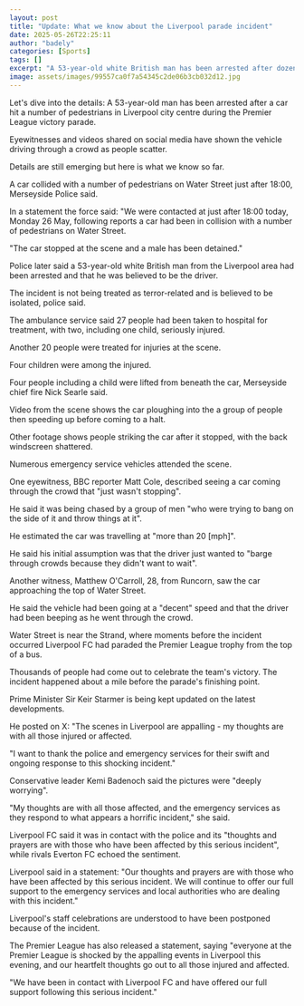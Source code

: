 ```yaml
---
layout: post
title: "Update: What we know about the Liverpool parade incident"
date: 2025-05-26T22:25:11
author: "badely"
categories: [Sports]
tags: []
excerpt: "A 53-year-old white British man has been arrested after dozens of people were hit by a car."
image: assets/images/99557ca0f7a54345c2de06b3cb032d12.jpg
---
```


Let's dive into the details: A 53-year-old man has been arrested after a car hit a number of pedestrians in Liverpool city centre during the Premier League victory parade.

Eyewitnesses and videos shared on social media have shown the vehicle driving through a crowd as people scatter.

Details are still emerging but here is what we know so far. 

A car collided with a number of pedestrians on Water Street just after 18:00,  Merseyside Police said.

In a statement the force said: "We were contacted at just after 18:00 today, Monday 26 May, following reports a car had been in collision with a number of pedestrians on Water Street.

"The car stopped at the scene and a male has been detained."

Police later said a 53-year-old white British man from the Liverpool area had been arrested and that he was believed to be the driver. 

The incident is not being treated as terror-related and is believed to be isolated, police said.

The ambulance service said 27 people had been taken to hospital for treatment, with two, including one child, seriously injured.

Another 20 people were treated for injuries at the scene.

Four children were among the injured.

Four people including a child were lifted from beneath the car, Merseyside chief fire  Nick Searle said.

Video from the scene shows the car ploughing into the a group of people then speeding up before coming to a halt.

Other footage shows people striking the car after it stopped, with the back windscreen shattered.

Numerous emergency service vehicles attended the scene.

One eyewitness, BBC reporter Matt Cole, described seeing a car coming through the crowd that "just wasn't stopping". 

He said it was being chased by a group of men "who were trying to bang on the side of it and throw things at it".

He estimated the car was travelling at "more than 20 [mph]".

He said his initial assumption was that the driver just wanted to "barge through crowds because they didn't want to wait".

Another witness, Matthew O'Carroll, 28, from Runcorn, saw the car approaching the top of Water Street.

He said the vehicle had been going at a "decent" speed and that the driver had been beeping as he went through the crowd.

Water Street is near the Strand, where moments before the incident occurred Liverpool FC had paraded the Premier League trophy from the top of a bus.

Thousands of people had come out to celebrate the team's victory. The incident happened about a mile before the parade's finishing point.

Prime Minister Sir Keir Starmer is being kept updated on the latest developments.

He posted on X: "The scenes in Liverpool are appalling - my thoughts are with all those injured or affected.

"I want to thank the police and emergency services for their swift and ongoing response to this shocking incident."

Conservative leader Kemi Badenoch said the pictures were "deeply worrying". 

"My thoughts are with all those affected, and the emergency services as they respond to what appears a horrific incident," she said.

Liverpool FC said it was in contact with the police and its "thoughts and prayers are with those who have been affected by this serious incident", while rivals Everton FC echoed the sentiment.

Liverpool said in a statement: "Our thoughts and prayers are with those who have been affected by this serious incident. We will continue to offer our full support to the emergency services and local authorities who are dealing with this incident."

Liverpool's staff celebrations are understood to have been postponed because of the incident.

The Premier League has also released a statement, saying "everyone at the Premier League is shocked by the appalling events in Liverpool this evening, and our heartfelt thoughts go out to all those injured and affected.

"We have been in contact with Liverpool FC and have offered our full support following this serious incident."

